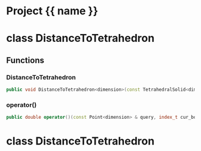 <script setup>
import {useRoute} from 'vitepress'
const {path} = useRoute()
const tokens = path.split('/')
const words = tokens[2].split('-');
for (let i = 0; i < words.length; i++) {
    words[i] = words[i].charAt(0).toUpperCase() + words[i].slice(1);
    words[i] = words[i].replace('geode', 'Geode')
}
const name = words.join('-');
</script>
# Project {{ name }}

# class DistanceToTetrahedron


## Functions

### DistanceToTetrahedron

```cpp
public void DistanceToTetrahedron<dimension>(const TetrahedralSolid<dimension> & mesh)
```


### operator()

```cpp
public double operator()(const Point<dimension> & query, index_t cur_box)
```




# class DistanceToTetrahedron


